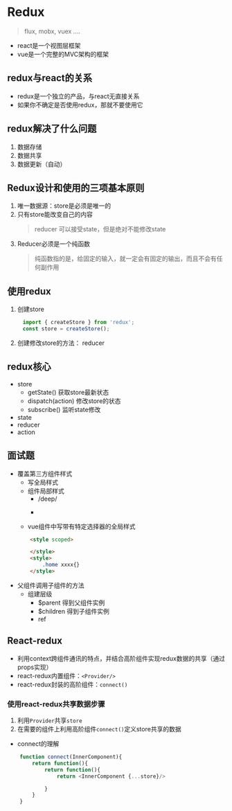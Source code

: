 # Redux
> flux, mobx, vuex ....
* react是一个视图层框架
* vue是一个完整的MVC架构的框架

## redux与react的关系
* redux是一个独立的产品，与react无直接关系
* 如果你不确定是否使用redux，那就不要使用它

## redux解决了什么问题
1. 数据存储
2. 数据共享
3. 数据更新（自动）

## Redux设计和使用的三项基本原则
1. 唯一数据源：store是必须是唯一的
2. 只有store能改变自己的内容
    > reducer 可以接受state，但是绝对不能修改state
3. Reducer必须是一个纯函数
    > 纯函数指的是，给固定的输入，就一定会有固定的输出，而且不会有任何副作用

## 使用redux
1. 创建store
```js
     import { createStore } from 'redux';
     const store = createStore();
```
2. 创建修改store的方法： reducer


## redux核心
* store
    * getState()        获取store最新状态
    * dispatch(action)  修改store的状态
    * subscribe()       监听state修改
* state
* reducer
* action



## 面试题
* 覆盖第三方组件样式
    * 写全局样式
    * 组件局部样式
        * /deep/
        * >>>
    * vue组件中写带有特定选择器的全局样式
    ```html
        <style scoped>

        </style>
        <style>
            .home xxxx{}
        </style>
    ```
* 父组件调用子组件的方法
    * 组建层级
        * $parent   得到父组件实例
        * $children 得到子组件实例
        * ref

## React-redux
* 利用context跨组件通讯的特点，并结合高阶组件实现redux数据的共享（通过props实现）
* react-redux内置组件：`<Provider/>`
* react-redux封装的高阶组件：`connect()`

### 使用react-redux共享数据步骤
1. 利用`Provider`共享`store`
2. 在需要的组件上利用高阶组件`connect()`定义store共享的数据

* connect的理解
```js 
    function connect(InnerComponent){
        return function(){
            return function(){
                return <InnerComponent {...store}/>

            }
        }
    }
```